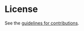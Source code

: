 # License

See the
[guidelines for contributions](https://github.com/carl-wallace/draft-wallace-rats-eku/blob/main/CONTRIBUTING.md).
